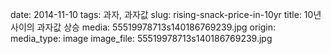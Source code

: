 date: 2014-11-10
tags: 과자, 과자값
slug: rising-snack-price-in-10yr
title: 10년 사이의 과자값 상승
media: 55519978713s140186769239.jpg
origin: 
media_type: image
image_file: 55519978713s140186769239.jpg
